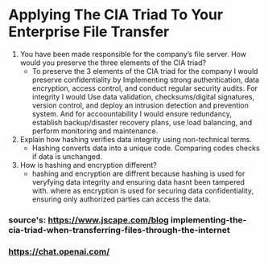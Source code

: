 # Applying The CIA Triad To Your Enterprise File Transfer
1) You have been made responsible for the company’s file server. How would you preserve the three elements of the CIA triad?
    - To preserve the 3 elements of the CIA triad for the company I would preserve confidentiality by Implementing strong authentication, data encryption, access control, and conduct regular security audits.  For integrity I would Use data validation, checksums/digital signatures, version control, and deploy an intrusion detection and prevention system.  And for accoountability I would ensure redundancy, establish backup/disaster recovery plans, use load balancing, and perform monitoring and maintenance. 
2) Explain how hashing verifies data integrity using non-technical terms.
    - Hashing converts data into a unique code. Comparing codes checks if data is unchanged.
3) How is hashing and encryption different?
    - hashing and encryption are diffrent because hashing is used for veryfying data integrity and ensuring data hasnt been tampered with.  where as encryption is used for securing data confidentiality, ensuring only authorized parties can access the data.
### source's: https://www.jscape.com/blog implementing-the-cia-triad-when-transferring-files-through-the-internet
### https://chat.openai.com/